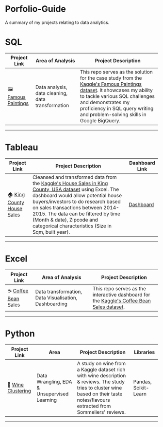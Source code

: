 # Porfolio-Guide
A summary of my projects relating to data analytics.

# SQL

| Project Link | Area of Analysis | Project Description | 
|---|---|---|
| 🖼️ [Famous Paintings](https://github.com/HarryQBui/Famous-Paintings) | Data analysis, data cleaning, data transformation | This repo serves as the solution for the case study from the [Kaggle's Famous Paintings dataset](https://www.kaggle.com/datasets/mexwell/famous-paintings). It showcases my ability to tackle various SQL challenges and demonstrates my proficiency in SQL query writing and problem-solving skills in Google BigQuery. |

*** 

# Tableau
| Project Link | Project Description | Dashboard Link |
|---|---|---|
| 🏠 [King County House Sales](https://github.com/HarryQBui/KingCounty_Housing) | Cleansed and transformed data from the [Kaggle's House Sales in King County, USA dataset](https://www.kaggle.com/datasets/harlfoxem/housesalesprediction/data) using Excel. The dashboard would allow potential house buyers/investors to do research based on sales transactions between 2014-2015. The data can be filtered by time (Month & date), Zipcode and categorical characteristics (Size in Sqm, built year). | [Dashboard](https://public.tableau.com/app/profile/harry.bui/viz/KingCountryHouseSales2014-2015/KingCountyHouseSales?publish=yes) |

*** 
# Excel

| Project Link | Area of Analysis | Project Description | 
|---|---|---|
| ☕️ [Coffee Bean Sales](https://github.com/HarryQBui/Coffee_Bean_Sales) | Data transformation, Data Visualisation, Dashboarding | This repo serves as the interactive dashboard for the [Kaggle's Coffee Bean Sales dataset](https://www.kaggle.com/datasets/saadharoon27/coffee-bean-sales-raw-dataset/code). |
*** 


# Python
| Project Link | Area | Project Description | Libraries |    
|---|---|---|---|
🍷 [Wine Clustering](project_link) | Data Wrangling, EDA & Unsupervised Learning | A study on wine from a Kaggle dataset rich with wine description & reviews. The study tries to cluster wine based on their taste notes/flavours extracted from Sommeliers' reviews. | Pandas, Scikit-Learn |   

*** 
